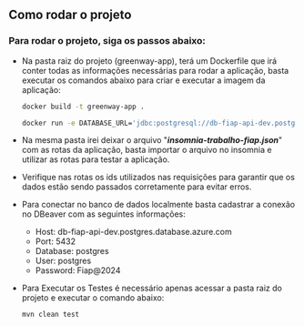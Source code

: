 ## Como rodar o projeto

### Para rodar o projeto, siga os passos abaixo:

- Na pasta raiz do projeto (greenway-app), terá um Dockerfile que irá conter todas as informações necessárias para rodar a aplicação, basta executar os comandos abaixo para criar e executar a imagem da aplicação:
    ```bash 
    docker build -t greenway-app .
    ``` 
    ```bash
    docker run -e DATABASE_URL='jdbc:postgresql://db-fiap-api-dev.postgres.database.azure.com:5432/postgres?sslmode=require' -e DATABASE_USER='postgres' -e DATABASE_PWD='Fiap@2024' -p 8080:8080 greenway-app .
    ```
- Na mesma pasta irei deixar o arquivo "**_insomnia-trabalho-fiap.json_**" com as rotas da aplicação, basta importar o arquivo no insomnia e utilizar as rotas para testar a aplicação.

- Verifique nas rotas os ids utilizados nas requisições para garantir que os dados estão sendo passados corretamente para evitar erros.

- Para conectar no banco de dados localmente basta cadastrar a conexão no DBeaver com as seguintes informações:
    - Host: db-fiap-api-dev.postgres.database.azure.com
    - Port: 5432
    - Database: postgres
    - User: postgres
    - Password: Fiap@2024

- Para Executar os Testes é necessário apenas acessar a pasta raiz do projeto e executar o comando abaixo:
    ```bash
    mvn clean test
    ```